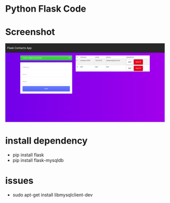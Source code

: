 # Python Flask Code

# Screenshot
![](docs/screenshot.png)

# install dependency
- pip install flask
- pip install flask-mysqldb

# issues
- sudo apt-get install libmysqlclient-dev

